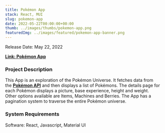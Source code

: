 ```yaml
---
title: Pokémon App
stack: React, MUI
slug: pokemon-app
date: 2022-05-22T00:00:00+00:00
thumb: ../images/thumbs/pokemon-app.png
featuredImg: ../images/featured/pokemon-app-banner.png
---
```


Release Date: May 22, 2022

[**Link: Pokémon App**](https://pokemon-app-760d2.web.app/)

### Project Description

This App is an exploration of the Pokémon Universe. It fetches data from the [**Pokémon API**](https://pokeapi.co/) and then displays a list of Pokémons. The details page for each Pokémon displays a picture, base experience, height and weight. Other options available are Items, Machines and Berries. The App has a pagination system to traverse the entire Pokémon universe.

### System Requirements

Software: React, Javascript, Material UI
